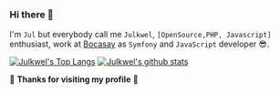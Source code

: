 ### Hi there 👋

I'm `Jul` but everybody call me `Julkwel`, `[OpenSource,PHP, Javascript]` enthusiast, work at [Bocasay](http://bocasay.com/) as `Symfony` and `JavaScript` developer 😎.

[![Julkwel's Top Langs](https://github-readme-stats.vercel.app/api/top-langs/?username=julkwel&show_icons=true&layout=compact&hide=css,html)](https://github.com/julkwel) [![Julkwel's github stats](https://github-readme-stats.vercel.app/api?username=julkwel&show_icons=true&theme=dark)](https://github.com/julkwel) 


🤗 **Thanks for visiting my profile** 🤗

